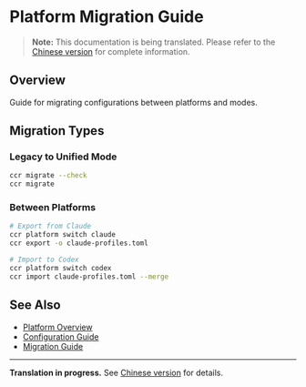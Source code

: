 # Platform Migration Guide

> **Note:** This documentation is being translated. Please refer to the [Chinese version](../platforms/migration) for complete information.

## Overview

Guide for migrating configurations between platforms and modes.

## Migration Types

### Legacy to Unified Mode

```bash
ccr migrate --check
ccr migrate
```

### Between Platforms

```bash
# Export from Claude
ccr platform switch claude
ccr export -o claude-profiles.toml

# Import to Codex
ccr platform switch codex
ccr import claude-profiles.toml --merge
```

## See Also

- [Platform Overview](./index)
- [Configuration Guide](../configuration)
- [Migration Guide](../migration)

---

**Translation in progress.** See [Chinese version](../platforms/migration) for details.
